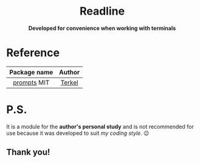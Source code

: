 <h1 align="center">Readline</h1>

<p align="center">
  <b>Developed for convenience when working with terminals</b>
</p>

# Reference
|Package name      |Author            |
|:----------------:|:----------------:|
|[prompts](https://npmjs.com/package/prompts)  MIT|[Terkel](https://github.com/terkelg)|

# P.S.
It is a module for the **author's personal study** and is not recommended for use because it was developed to suit *my coding style*. 😉

## Thank you!
